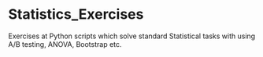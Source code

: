 # Statistics_Exercises
Exercises at Python scripts which solve standard Statistical tasks with using A/B testing, ANOVA, Bootstrap etc.
